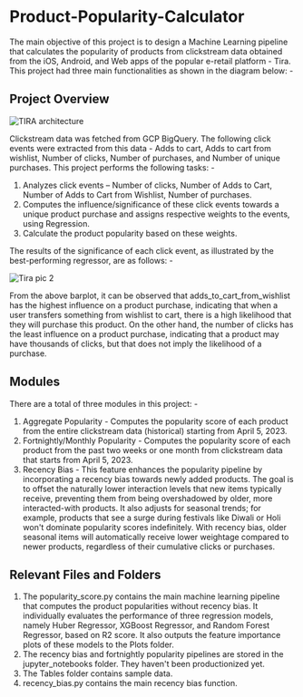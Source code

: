 # Product-Popularity-Calculator
The main objective of this project is to design a Machine Learning pipeline that calculates the popularity of products from clickstream data obtained from the iOS, Android, and Web apps of the popular e-retail platform - Tira. This project had three main functionalities as shown in the diagram below: -

## Project Overview

![TIRA architecture](https://github.com/UtkarshRedd/Product-Popularity-Calculator/assets/29978378/2298a891-8c8c-4d88-9bba-14ae92438a8f)

Clickstream data was fetched from GCP BigQuery. The following click events were extracted from this data - Adds to cart, Adds to cart from wishlist, Number of clicks, Number of purchases, and Number of unique purchases. This project performs the following tasks: -

1. Analyzes click events – Number of clicks, Number of Adds to Cart, Number of Adds to Cart from Wishlist, Number of purchases.
2. Computes the influence/significance of these click events towards a unique product purchase and assigns respective weights to the events, using Regression.
3. Calculate the product popularity based on these weights.

The results of the significance of each click event, as illustrated by the best-performing regressor, are as follows: -

![Tira pic 2](https://github.com/UtkarshRedd/Product-Popularity-Calculator/assets/29978378/8ef282a6-0e60-407c-ae27-145a258f8c24)

From the above barplot, it can be observed that adds_to_cart_from_wishlist has the highest influence on a product purchase, indicating that when a user transfers something from wishlist to cart, there is a high likelihood that they will purchase this product. On the other hand, the number of clicks has the least influence on a product purchase, indicating that a product may have thousands of clicks, but that does not imply the likelihood of a purchase.

## Modules
There are a total of three modules in this project: -
1. Aggregate Popularity - Computes the popularity score of each product from the entire clickstream data (historical) starting from April 5, 2023.
2. Fortnightly/Monthly Popularity - Computes the popularity score of each product from the past two weeks or one month from clickstream data that starts from April 5, 2023.
3. Recency Bias - This feature enhances the popularity pipeline by incorporating a recency bias towards newly added products. The goal is to offset the naturally lower interaction levels that new items typically receive, preventing them from being overshadowed by older, more interacted-with products. It also adjusts for seasonal trends; for example, products that see a surge during festivals like Diwali or Holi won't dominate popularity scores indefinitely. With recency bias, older seasonal items will automatically receive lower weightage compared to newer products, regardless of their cumulative clicks or purchases.

## Relevant Files and Folders
1. The popularity_score.py contains the main machine learning pipeline that computes the product popularities without recency bias. It individually evaluates the performance of three regression models, namely Huber Regressor, XGBoost Regressor, and Random Forest Regressor, based on R2 score. It also outputs the feature importance plots of these models to the Plots folder.
2. The recency bias and fortnightly popularity pipelines are stored in the jupyter_notebooks folder. They haven't been productionized yet.
3. The Tables folder contains sample data.
4. recency_bias.py contains the main recency bias function.



